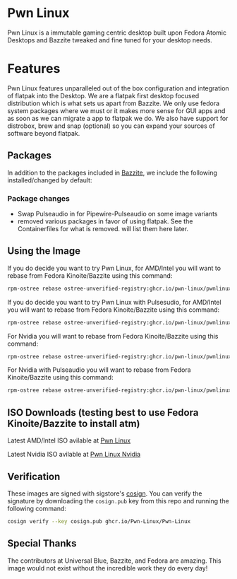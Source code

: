 # Pwn Linux

Pwn Linux is a immutable gaming centric desktop built upon Fedora Atomic Desktops and Bazzite tweaked and fine tuned for your desktop needs.

# Features

Pwn Linux features unparalleled out of the box configuration and integration of flatpak into the Desktop. 
We are a flatpak first desktop focused distribution which is what sets us apart from Bazzite. We only
use fedora system packages where we must or it makes more sense for GUI apps and as soon as we can migrate a app to flatpak we
do. We also have support for distrobox, brew and snap (optional) so you can expand your sources of software
beyond flatpak.

## Packages

In addition to the packages included in [Bazzite](https://github.com/ublue-os/bazzite), we include the following installed/changed by default:

### Package changes

- Swap Pulseaudio in for Pipewire-Pulseaudio on some image variants
- removed various packages in favor of using flatpak. See the Containerfiles for what is removed. will list them here later.

## Using the Image

If you do decide you want to try Pwn Linux, for AMD/Intel you will want to rebase from Fedora Kinoite/Bazzite using this command:

```bash
rpm-ostree rebase ostree-unverified-registry:ghcr.io/pwn-linux/pwnlinux:latest
```

If you do decide you want to try Pwn Linux with Pulsesudio, for AMD/Intel you will want to rebase from Fedora Kinoite/Bazzite using this command:

```bash
rpm-ostree rebase ostree-unverified-registry:ghcr.io/pwn-linux/pwnlinux-pa:latest
```

For Nvidia you will want to rebase from Fedora Kinoite/Bazzite using this command:

```bash
rpm-ostree rebase ostree-unverified-registry:ghcr.io/pwn-linux/pwnlinux-nvidia:latest
```

For Nvidia with Pulseaudio you will want to rebase from Fedora Kinoite/Bazzite using this command:

```bash
rpm-ostree rebase ostree-unverified-registry:ghcr.io/pwn-linux/pwnlinux-pa-nvidia:latest
```
## ISO Downloads (testing best to use Fedora Kinoite/Bazzite to install atm)

Latest AMD/Intel ISO avilable at [Pwn Linux](https://pwn-linux.xyz/releases/pwnlinux/pwnlinux-stable.iso)

Latest Nvidia ISO avilable at [Pwn Linux Nvidia](https://pwn-linux.xyz/releases/pwnlinux-nvidia/pwnlinux-nvidia-stable.iso)

## Verification

These images are signed with sigstore's [cosign](https://docs.sigstore.dev/cosign/overview/). You can verify the signature by downloading the `cosign.pub` key from this repo and running the following command:

```bash
cosign verify --key cosign.pub ghcr.io/Pwn-Linux/Pwn-Linux
```

## Special Thanks

The contributors at Universal Blue, Bazzite, and Fedora are amazing. This image would not exist without the incredible work they do every day!
